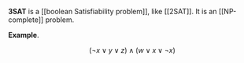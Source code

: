 **3SAT** is a [[boolean Satisfiability problem]], like [[2SAT]]. It is an [[NP-complete]] problem.

**Example**. 

$$
( \lnot x \lor y \lor z) \land (w \lor x \lor \lnot x)
$$
